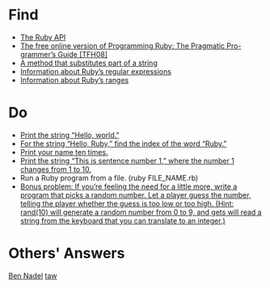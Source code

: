 # Find
* [The Ruby API](https://ruby-doc.org/core-2.5.0/)
* [The free online version of Programming Ruby: The Pragmatic Pro- grammer’s Guide [TFH08]](https://ruby-doc.com/docs/ProgrammingRuby/)
* [A method that substitutes part of a string](https://ruby-doc.org/core-2.5.0/String.html#method-i-sub)
* [Information about Ruby’s regular expressions](https://ruby-doc.org/core-2.5.0/Regexp.html)
* [Information about Ruby’s ranges](https://ruby-doc.org/core-2.2.0/Range.html)

# Do
* [Print the string “Hello, world.”](hello_world.rb)
* [For the string “Hello, Ruby,” find the index of the word “Ruby.”](find_ruby_index.rb)
* [Print your name ten times.](print_name_ten_times.rb)
* [Print the string “This is sentence number 1,” where the number 1 changes from 1 to 10.](this_is_sentence_x.rb)
* Run a Ruby program from a file. (ruby FILE_NAME.rb)
* [Bonus problem: If you’re feeling the need for a little more, write a program that picks a random number. Let a player guess the number, telling the player whether the guess is too low or too high.
(Hint: rand(10) will generate a random number from 0 to 9, and gets will read a string from the keyboard that you can translate to an integer.)](ruby_bouns_day_one.rb)

# Others' Answers
[Ben Nadel](https://gist.github.com/bennadel/9760322#file-code-7-txt)
[taw](https://github.com/taw/7-languages-in-7-weeks/blob/master/1_ruby/day1.rb)
